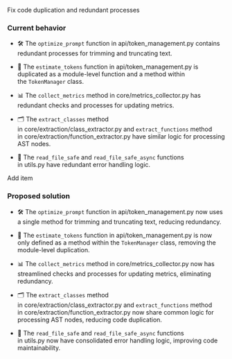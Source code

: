 Fix code duplication and redundant processes

### Current behavior

- 🛠️ The `optimize_prompt` function in api/token_management.py contains redundant processes for trimming and truncating text.
    
- 🔄 The `estimate_tokens` function in api/token_management.py is duplicated as a module-level function and a method within the `TokenManager` class.
    
- 📊 The `collect_metrics` method in core/metrics_collector.py has redundant checks and processes for updating metrics.
    
- 🗂️ The `extract_classes` method in core/extraction/class_extractor.py and `extract_functions` method in core/extraction/function_extractor.py have similar logic for processing AST nodes.
    
- 🧹 The `read_file_safe` and `read_file_safe_async` functions in utils.py have redundant error handling logic.
    

Add item

### Proposed solution

- 🛠️ The `optimize_prompt` function in api/token_management.py now uses a single method for trimming and truncating text, reducing redundancy.
    
- 🔄 The `estimate_tokens` function in api/token_management.py is now only defined as a method within the `TokenManager` class, removing the module-level duplication.
    
- 📊 The `collect_metrics` method in core/metrics_collector.py now has streamlined checks and processes for updating metrics, eliminating redundancy.
    
- 🗂️ The `extract_classes` method in core/extraction/class_extractor.py and `extract_functions` method in core/extraction/function_extractor.py now share common logic for processing AST nodes, reducing code duplication.
    
- 🧹 The `read_file_safe` and `read_file_safe_async` functions in utils.py now have consolidated error handling logic, improving code maintainability.